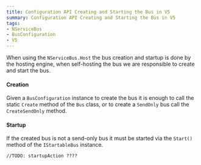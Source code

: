 ```yaml
---
title: Configuration API Creating and Starting the Bus in V5
summary: Configuration API Creating and Starting the Bus in V5
tags:
- NServiceBus
- BusConfiguration
- V5
---
```


When using the `NServiceBus.Host` the bus creation and startup is done by the hosting engine, when self-hosting the bus we are responsible to create and start the bus.

#### Creation

Given a `BusConfiguration` instance to create the bus it is enough to call the static `Create` method of the `Bus` class, or to create a `SendOnly` bus call the `CreateSendOnly` method.

#### Startup

If the created bus is not a send-only bus it must be started via the `Start()` method of the `IStartableBus` instance.

	//TODO: startupAction ????